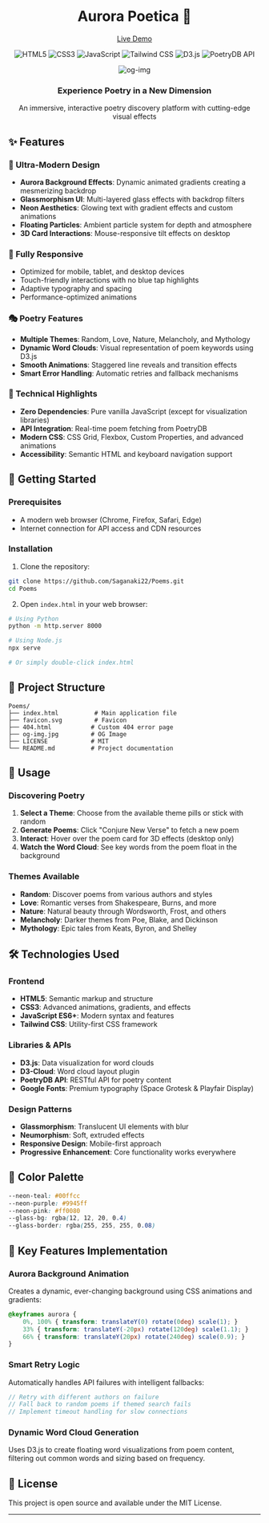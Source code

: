 <div align="center">
  
# Aurora Poetica 🌌
[Live Demo](https://drbaph.is-a.dev/AuroraPoetica/)

</div>

<div align="center">
  <img src="https://img.shields.io/badge/HTML5-E34F26?style=for-the-badge&logo=html5&logoColor=white" alt="HTML5" />
  <img src="https://img.shields.io/badge/CSS3-1572B6?style=for-the-badge&logo=css3&logoColor=white" alt="CSS3" />
  <img src="https://img.shields.io/badge/JavaScript-ES6+-F7DF1E?style=for-the-badge&logo=javascript&logoColor=black" alt="JavaScript" />
  <img src="https://img.shields.io/badge/Tailwind_CSS-38B2AC?style=for-the-badge&logo=tailwind-css&logoColor=white" alt="Tailwind CSS" />
  <img src="https://img.shields.io/badge/D3.js-F68E1E?style=for-the-badge&logo=d3.js&logoColor=white" alt="D3.js" />
  <img src="https://img.shields.io/badge/PoetryDB_API-FF6B6B?style=for-the-badge&logo=api&logoColor=white" alt="PoetryDB API" />
</div>

<div align="center">


![og-img](https://github.com/user-attachments/assets/0d408cd7-7090-40bb-8de4-e3ff131256e1)

  
  <h3>Experience Poetry in a New Dimension</h3>
  <p>An immersive, interactive poetry discovery platform with cutting-edge visual effects</p>
</div>

## ✨ Features

### 🎨 Ultra-Modern Design
- **Aurora Background Effects**: Dynamic animated gradients creating a mesmerizing backdrop
- **Glassmorphism UI**: Multi-layered glass effects with backdrop filters
- **Neon Aesthetics**: Glowing text with gradient effects and custom animations
- **Floating Particles**: Ambient particle system for depth and atmosphere
- **3D Card Interactions**: Mouse-responsive tilt effects on desktop

### 📱 Fully Responsive
- Optimized for mobile, tablet, and desktop devices
- Touch-friendly interactions with no blue tap highlights
- Adaptive typography and spacing
- Performance-optimized animations

### 🎭 Poetry Features
- **Multiple Themes**: Random, Love, Nature, Melancholy, and Mythology
- **Dynamic Word Clouds**: Visual representation of poem keywords using D3.js
- **Smooth Animations**: Staggered line reveals and transition effects
- **Smart Error Handling**: Automatic retries and fallback mechanisms

### 🔧 Technical Highlights
- **Zero Dependencies**: Pure vanilla JavaScript (except for visualization libraries)
- **API Integration**: Real-time poem fetching from PoetryDB
- **Modern CSS**: CSS Grid, Flexbox, Custom Properties, and advanced animations
- **Accessibility**: Semantic HTML and keyboard navigation support

## 🚀 Getting Started

### Prerequisites
- A modern web browser (Chrome, Firefox, Safari, Edge)
- Internet connection for API access and CDN resources

### Installation
1. Clone the repository:
```bash
git clone https://github.com/Saganaki22/Poems.git
cd Poems
```

2. Open `index.html` in your web browser:
```bash
# Using Python
python -m http.server 8000

# Using Node.js
npx serve

# Or simply double-click index.html
```

## 📁 Project Structure
```
Poems/
├── index.html          # Main application file
├── favicon.svg         # Favicon
├── 404.html           # Custom 404 error page
├── og-img.jpg         # OG Image
├── LICENSE            # MIT
└── README.md          # Project documentation
```

## 🎯 Usage

### Discovering Poetry
1. **Select a Theme**: Choose from the available theme pills or stick with random
2. **Generate Poems**: Click "Conjure New Verse" to fetch a new poem
3. **Interact**: Hover over the poem card for 3D effects (desktop only)
4. **Watch the Word Cloud**: See key words from the poem float in the background

### Themes Available
- **Random**: Discover poems from various authors and styles
- **Love**: Romantic verses from Shakespeare, Burns, and more
- **Nature**: Natural beauty through Wordsworth, Frost, and others
- **Melancholy**: Darker themes from Poe, Blake, and Dickinson
- **Mythology**: Epic tales from Keats, Byron, and Shelley

## 🛠️ Technologies Used

### Frontend
- **HTML5**: Semantic markup and structure
- **CSS3**: Advanced animations, gradients, and effects
- **JavaScript ES6+**: Modern syntax and features
- **Tailwind CSS**: Utility-first CSS framework

### Libraries & APIs
- **D3.js**: Data visualization for word clouds
- **D3-Cloud**: Word cloud layout plugin
- **PoetryDB API**: RESTful API for poetry content
- **Google Fonts**: Premium typography (Space Grotesk & Playfair Display)

### Design Patterns
- **Glassmorphism**: Translucent UI elements with blur
- **Neumorphism**: Soft, extruded effects
- **Responsive Design**: Mobile-first approach
- **Progressive Enhancement**: Core functionality works everywhere

## 🎨 Color Palette
```css
--neon-teal: #00ffcc
--neon-purple: #9945ff
--neon-pink: #ff0080
--glass-bg: rgba(12, 12, 20, 0.4)
--glass-border: rgba(255, 255, 255, 0.08)
```

## 🌟 Key Features Implementation

### Aurora Background Animation
Creates a dynamic, ever-changing background using CSS animations and gradients:
```css
@keyframes aurora {
    0%, 100% { transform: translateY(0) rotate(0deg) scale(1); }
    33% { transform: translateY(-20px) rotate(120deg) scale(1.1); }
    66% { transform: translateY(20px) rotate(240deg) scale(0.9); }
}
```

### Smart Retry Logic
Automatically handles API failures with intelligent fallbacks:
```javascript
// Retry with different authors on failure
// Fall back to random poems if themed search fails
// Implement timeout handling for slow connections
```

### Dynamic Word Cloud Generation
Uses D3.js to create floating word visualizations from poem content, filtering out common words and sizing based on frequency.

## 📜 License
This project is open source and available under the MIT License.

---



